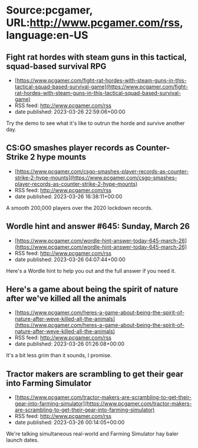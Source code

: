 # Source:pcgamer, URL:http://www.pcgamer.com/rss, language:en-US

## Fight rat hordes with steam guns in this tactical, squad-based survival RPG
 - [https://www.pcgamer.com/fight-rat-hordes-with-steam-guns-in-this-tactical-squad-based-survival-game](https://www.pcgamer.com/fight-rat-hordes-with-steam-guns-in-this-tactical-squad-based-survival-game)
 - RSS feed: http://www.pcgamer.com/rss
 - date published: 2023-03-26 22:59:06+00:00

Try the demo to see what it's like to outrun the horde and survive another day.

## CS:GO smashes player records as Counter-Strike 2 hype mounts
 - [https://www.pcgamer.com/csgo-smashes-player-records-as-counter-strike-2-hype-mounts](https://www.pcgamer.com/csgo-smashes-player-records-as-counter-strike-2-hype-mounts)
 - RSS feed: http://www.pcgamer.com/rss
 - date published: 2023-03-26 16:38:11+00:00

A smooth 200,000 players over the 2020 lockdown records.

## Wordle hint and answer #645: Sunday, March 26
 - [https://www.pcgamer.com/wordle-hint-answer-today-645-march-26](https://www.pcgamer.com/wordle-hint-answer-today-645-march-26)
 - RSS feed: http://www.pcgamer.com/rss
 - date published: 2023-03-26 04:07:44+00:00

Here's a Wordle hint to help you out and the full answer if you need it.

## Here's a game about being the spirit of nature after we've killed all the animals
 - [https://www.pcgamer.com/heres-a-game-about-being-the-spirit-of-nature-after-weve-killed-all-the-animals](https://www.pcgamer.com/heres-a-game-about-being-the-spirit-of-nature-after-weve-killed-all-the-animals)
 - RSS feed: http://www.pcgamer.com/rss
 - date published: 2023-03-26 01:26:08+00:00

It's a bit less grim than it sounds, I promise.

## Tractor makers are scrambling to get their gear into Farming Simulator
 - [https://www.pcgamer.com/tractor-makers-are-scrambling-to-get-their-gear-into-farming-simulator](https://www.pcgamer.com/tractor-makers-are-scrambling-to-get-their-gear-into-farming-simulator)
 - RSS feed: http://www.pcgamer.com/rss
 - date published: 2023-03-26 00:14:05+00:00

We're talking simultaneous real-world and Farming Simulator hay baler launch dates.

